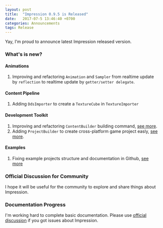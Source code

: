 ```yaml
---
layout: post
title:  "Impression 0.9.5 is Released"
date:   2017-07-5 13:46:40 +0700
categories: Announcements
tags: Release
---
```


Yay, I'm proud to announce latest Impression released version.

### What's is new?
#### Animations
1.  Improving and refactoring <code>Animation</code> and <code>Sampler</code> from realtime update by <code>reflection</code> to realtime update by <code>getter/setter delegate</code>.

#### Content Pipeline
1.  Adding <code>DdsImporter</code> to create a <code>TextureCube</code> in <code>TextureImporter</code>

#### Development Toolkit
1.  Improving and refactoring <code>ContentBuilder</code> building command, [see more](http://impression.id/docs/content-pipeline/building). 
2.  Adding <code>ProjectBuilder</code> to create cross-platform game project easly, [see more](http://impression.id/docs/getting-started/basic-usage).

#### Examples
1.  Fixing example projects structure and documentation in Github, [see more](https://github.com/impression3d)

### Official Discussion for Community
I hope it will be useful for the community to explore and share things about Impression.

### Documentation Progress
I'm working hard to complete basic documentation. Please use [official discussion](http://discussion.impression.id) if you got issues about Impression.

